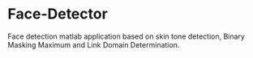 # Face-Detector
Face detection matlab application based on skin tone detection, Binary Masking Maximum and Link Domain Determination.
